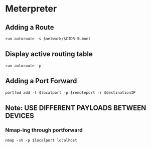 # Meterpreter

## Adding a Route

``` run autoroute -s $network/$CIDR-Subnet ```

## Display active routing table

``` run autoroute -p ```

## Adding a Port Forward

``` portfwd add -l $localport -p $remoteport -r $destinationIP ```

## Note: USE DIFFERENT PAYLOADS BETWEEN DEVICES

### Nmap-ing through portforward

``` nmap -sV -p $localport localhost ```
